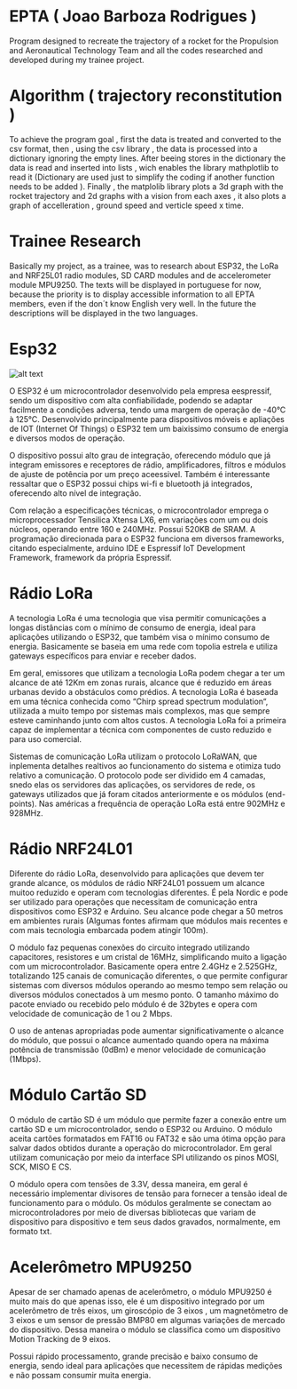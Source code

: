 # EPTA ( Joao Barboza Rodrigues )
 Program designed to recreate the trajectory of a rocket for the Propulsion and Aeronautical Technology Team and all the codes researched and developed during my trainee project.
 
# Algorithm ( trajectory reconstitution )

To achieve the program goal , first the data is treated and converted to the csv format, then , using the csv library , the data is processed into a dictionary ignoring the empty lines. After beeing stores in the dictionary the data is read and inserted into lists , wich enables the library mathplotlib to read it (Dictionary are used just to simplify the coding if another function needs to be added ). Finally , the matplolib library plots a 3d graph with the rocket trajectory and 2d graphs with a vision from each axes , it also plots a graph of accelleration , ground speed and verticle speed x time. 

# Trainee Research

Basically my project, as a trainee, was to research about ESP32, the LoRa and NRF25L01 radio modules, SD CARD modules and de accelerometer module MPU9250. The texts will be displayed in portuguese for now, because the priority is to display accessible information to all EPTA members, even if the don´t know English very well. In the future the descriptions will be displayed in the two languages.

# Esp32

![alt text](https://www.curtocircuito.com.br/pub/media/catalog/product/cache/8550e88b3e2f562f4a5046962e3b9f42/p/l/placa_doit_esp32_-_esp-wroom-32_-_wifi_bluetooth.jpg)

 O ESP32 é um microcontrolador desenvolvido pela empresa eespressif, sendo um dispositivo com alta confiabilidade, podendo se adaptar facilmente a condições adversa, tendo uma margem de operação de -40°C à 125°C. Desenvolvido principalmente para dispositivos móveis e apliações de IOT (Internet Of Things) o ESP32 tem um baixissimo consumo de energia e diversos modos de operação.
 
 
 O dispositivo possui alto grau de integração, oferecendo módulo que já integram emissores e receptores de rádio, amplificadores, filtros e módulos de ajuste de potência por um preço aceessivel. Também é interessante ressaltar que o ESP32 possui chips wi-fi e bluetooth já integrados, oferecendo alto nível de integração.
 
 
 Com relação a especificações técnicas, o microcontrolador emprega o microprocessador Tensilica Xtensa LX6, em variações com um ou dois núcleos, operando entre 160 e 240MHz. Possui 520KB de SRAM. A programação direcionada para o ESP32 funciona em diversos frameworks, citando especialmente, arduino IDE e Espressif IoT Development Framework, framework da própria Espressif.
 
# Rádio LoRa

A tecnologia LoRa é uma tecnologia que visa permitir comunicações a longas distâncias com o mínimo de consumo de energia, ideal para aplicações utilizando o ESP32, que também 
visa o mínimo consumo de energia. Basicamente se baseia em uma rede com topolia estrela e utiliza gateways específicos para enviar e receber dados.


Em geral, emissores que utilizam a tecnologia LoRa podem chegar a ter um alcance de até 12Km em zonas rurais, alcance que é reduzido em áreas urbanas devido a obstáculos como prédios. A tecnologia LoRa é baseada em uma técnica conhecida como “Chirp spread spectrum modulation“, utilizada a muito tempo por sistemas mais complexos, mas que sempre esteve caminhando junto com altos custos. A tecnologia LoRa foi a primeira capaz de implementar a técnica com componentes de custo reduzido e para uso comercial.


Sistemas de comunicação LoRa utilizam o protocolo LoRaWAN, que inplementa detalhes realtivos ao funcionamento do sistema e otimiza tudo relativo a comunicação. O protocolo pode ser dividido em 4 camadas, snedo elas os servidores das aplicações, os servidores de rede, os gateways utilizados que já foram citados anteriormente e os módulos (end-points). Nas américas a frequência de operação LoRa está entre 902MHz e 928MHz.


# Rádio NRF24L01

 Diferente do rádio LoRa, desenvolvido para aplicações que devem ter grande alcance, os módulos de rádio NRF24L01 possuem um alcance muitoo reduzido e operam com tecnologias diferentes. É pela Nordic e pode ser utilizado para operações que necessitam de comunicação entra dispositivos como ESP32 e Arduino. Seu alcance pode chegar a 50 metros em ambientes rurais (Algumas fontes afirmam que módulos mais recentes e com mais tecnologia embarcada podem atingir 100m).


 O módulo faz pequenas conexões do circuito integrado utilizando capacitores, resistores e um cristal de 16MHz, simplificando muito a ligação com um microcontrolador. Basicamente opera entre 2.4GHz e 2.525GHz, totalizando 125 canais de comunicação diferentes, o que permite configurar sistemas com diversos módulos operando ao mesmo tempo sem relação ou diversos módulos conectados à um mesmo ponto. O tamanho máximo do pacote enviado ou recebido pelo módulo é de 32bytes e opera com velocidade de comunicação de 1 ou 2 Mbps.


 O uso de antenas apropriadas pode aumentar significativamente o alcance do módulo, que possui o alcance aumentado quando opera na máxima potência de transmissão (0dBm) e menor velocidade de comunicação (1Mbps).
 
 
# Módulo Cartão SD

 O módulo de cartão SD é um módulo que permite fazer a conexâo entre um cartão SD e um microcontrolador, sendo o ESP32 ou Arduino. O módulo aceita cartões formatados em FAT16 ou FAT32 e são uma ótima opção para salvar dados obtidos durante a operação do microcontrolador. Em geral utilizam comunicação por meio da interface SPI utilizando os pinos MOSI, SCK, MISO E CS.


 O módulo opera com tensões de 3.3V, dessa maneira, em geral é necessário implementar divisores de tensão para fornecer a tensão ideal de funcionamento para o módulo. Os módulos geralmente se conectam ao microcontroladores por meio de diversas bibliotecas que variam de dispositivo para dispositivo e tem seus dados gravados, normalmente, em formato txt.

# Acelerômetro MPU9250

 Apesar de ser chamado apenas de acelerômetro, o módulo MPU9250 é muito mais do que apenas isso, ele é um dispositivo integrado por um acelerômetro de três eixos, um giroscópio de 3 eixos , um magnetômetro de 3 eixos e um sensor de pressão BMP80 em algumas variações de mercado do dispositivo. Dessa maneira o módulo se classifica como um dispositivo Motion Tracking de 9 eixos.
	
 
 Possui rápido processamento, grande precisão e baixo consumo de energia, sendo ideal para aplicações que necessitem de rápidas medições e não possam consumir muita energia.





